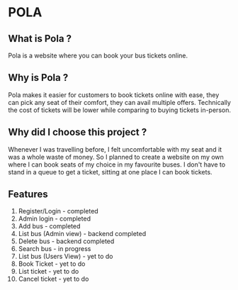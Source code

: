 # POLA

## What is Pola ?
Pola is a website where you can book your bus tickets online.

## Why is Pola ?
Pola makes it easier for customers to book tickets online with ease, they can pick any seat of their comfort, they can avail multiple offers. Technically the cost of tickets will be lower while comparing to buying tickets in-person.

## Why did I choose this project ?
Whenever I was travelling before, I felt uncomfortable with my seat and it was a whole waste of money. So I planned to create a website on my own where I can book seats of my choice in my favourite buses. I don't have to stand in a queue to get a ticket, sitting at one place I can book tickets.

## Features
1. Register/Login - completed
2. Admin login - completed
3. Add bus - completed
4. List bus (Admin view) - backend completed
5. Delete bus - backend completed
6. Search bus - in progress
7. List bus (Users View) - yet to do
8. Book Ticket - yet to do
9. List ticket - yet to do
10. Cancel ticket - yet to do

